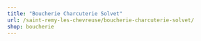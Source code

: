 ```yaml
---
title: "Boucherie Charcuterie Solvet"
url: /saint-remy-les-chevreuse/boucherie-charcuterie-solvet/
shop: boucherie
---
```

